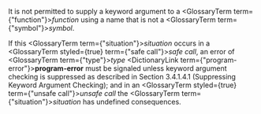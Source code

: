  



It is not permitted to supply a keyword argument to a <GlossaryTerm  term={"function"}><i>function</i></GlossaryTerm> using a name that is not a <GlossaryTerm  term={"symbol"}><i>symbol</i></GlossaryTerm>. 



If this <GlossaryTerm  term={"situation"}><i>situation</i></GlossaryTerm> occurs in a <GlossaryTerm styled={true} term={"safe call"}><i>safe call</i></GlossaryTerm>, an error of <GlossaryTerm  term={"type"}><i>type</i></GlossaryTerm> <DictionaryLink  term={"program-error"}><b>program-error</b></DictionaryLink> must be signaled unless keyword argument checking is suppressed as described in Section 3.4.1.4.1 (Suppressing Keyword Argument Checking); and in an <GlossaryTerm styled={true} term={"unsafe call"}><i>unsafe call</i></GlossaryTerm> the <GlossaryTerm  term={"situation"}><i>situation</i></GlossaryTerm> has undefined consequences. 




